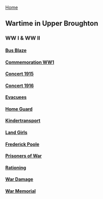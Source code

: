 [Home](https://simon-scmp.github.io/ubhistdocs/)


## Wartime in Upper Broughton
### WW I & WW II

#### [Bus Blaze](01.BusBlaze/Bus_Blaze.md)
#### [Commemoration WW1](02.Commemoration_WW1/Commemoration_WW1.md)
#### [Concert 1915](03.Concert1915/concert_1915.md)
#### [Concert 1916](04.Concert1916/Concert_1916.md)
#### [Evacuees](05.Evacuees/evacuees.md)
#### [Home Guard](06.HomeGuard/Home_Guard.md)
#### [Kindertransport](07.Kindertransport/Kindertransport.md)
#### [Land Girls](09.LandGirls/LandGirls.md)
#### [Frederick Poole](10.F_Poole/Poole.md)
#### [Prisoners of War](11.PoW/PoW.md)
#### [Rationing](12.Rationing/rationing.md)
#### [War Damage](13.War_Damage/War_Damage.md)
#### [War Memorial](14.WarMemorial/War_memorial.md)

